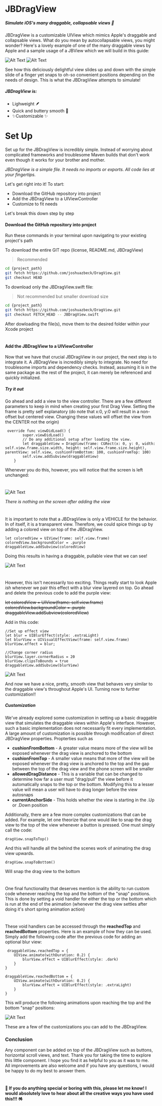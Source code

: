 # JBDragView
##### _Simulate iOS's many draggable, collapsable views 🤩_


JBDragView is a customizable UIView which mimics Apple's draggable and collapsable views.  What do you mean by autocollapsable views, you might wonder?  Here's a lovely example of one of the many draggable views by Apple and a sample usage of a JBView which we will build in this guide:

![Alt Text](https://media.giphy.com/media/9G5K3YQRKu24HDl5af/giphy.gif)   ![Alt Text](https://media.giphy.com/media/bnnmS9F2BPIZ8XftT2/giphy.gif)

See how this deliciously delightful view slides up and down with the simple slide of a finger yet snaps to oh-so convenient positions depending on the needs of design.  This is what the JBDragView attempts to simulate!

##### JBDragView is:

- Lighweight 🪶
- Quick and buttery smooth 🧈
- ✨Customizable ✨

# Set Up

Set up for the JBDragView is incredibly simple.  Instead of worrying about complicated frameworks and troublesome Maven builds that don't work even though it works for your brother and mother. 

_JBDragView is a simple file.
It needs no imports or exports.
All code lies at your fingertips._

Let's get right into it!
To start:

- Download the GitHub repository into project
- Add the JBDragView to a UIViewController
- Customize to fit needs

Let's break this down step by step

#### Download the GitHub repository into project

Run these commands in your terminal upon navigating to your existing project's path

To download the entire GIT repo (license, README.md, JBDragView) 
> Recommended
```sh
cd {project_path}
git fetch https://github.com/joshuazbeck/DragView.git
git checkout HEAD
```
To download only the JBDragView.swift file:
> Not recommended but smaller download size
```sh
cd {project_path}
git fetch https://github.com/joshuazbeck/DragView.git
git checkout FETCH_HEAD -- JBDragView.swift
```
After dowloading the file(s), move them to the desired folder within your Xcode project
#
#
#### Add the JBDragView to a UIViewController
Now that we have that crucial JBDragView in our project, the next step is to integrate it.  A JBDragView is incredibly simply to integrate.  No need for troublesome imports and dependency checks.  Instead, assuming it is in the same package as the rest of the project, it can merely be referenced and quickly initialized.

##### Try it out
Go ahead and add a view to the view controller.  There are a few different parameters to keep in mind when creating your first Drag View.  Setting the frame is pretty self explanatory (do note that x:0, y:0 will result in a non-offset but centered view.  Changing these values will offset the view from the CENTER not the origin)
```
 override func viewDidLoad() {
        super.viewDidLoad()
        // Do any additional setup after loading the view.
        let draggableView = DragView(frame: CGRect(x: 0, y: 0, width: self.view.frame.size.width, height: self.view.frame.size.height), parentView: self.view, cushionFromBottom: 100, cushionFromTop: 100)
        self.view.addSubview(draggableView)
    }
```
Whenever you do this, however, you will notice that the screen is left unchanged:
#

![Alt Text](https://i.postimg.cc/sDjZ0mDx/Simulator-Screen-Shot-i-Phone-12-mini-2021-07-28-at-21-49-12.png)

_There is nothing on the screen after adding the view_
#
It is important to note that a JBDragView is only a VEHICLE for the behavior.  In of itself, it is a transparent view.  Therefore, we could spice things up by adding a colored view on top of the JBDragView.
```
let coloredView = UIView(frame: self.view.frame)
coloredView.backgroundColor = .purple
draggableView.addSubview(coloredView)
```
Doing this results in having a draggable, pullable view that we can see!

![Alt Text](https://media.giphy.com/media/glOo8Hnl5u7WGcH21p/giphy.gif)

#
However, this isn't necessarily too exciting.  Things really start to look Apple _ish_ whenever we pair this effect with a blur view layered on top.  Go ahead and delete the previous code to add the purple view:

~~let coloredView = UIView(frame: self.view.frame)
coloredView.backgroundColor = .purple
draggableView.addSubview(coloredView)~~

Add in this code:
```
//Set up effect view
let blur = UIBlurEffect(style: .extraLight)
let blurView = UIVisualEffectView(frame: self.view.frame)
blurView.effect = blur;
        
//Change corner radius
blurView.layer.cornerRadius = 20
blurView.clipsToBounds = true
draggableView.addSubview(blurView)
```

 ![Alt Text](https://media.giphy.com/media/SeoyL383F7IKRMXgfu/giphy.gif)

And now we have a nice, pretty, smooth view that behaves very similar to the draggable view's throughout Apple's UI.  Turning now to further customization!!

##### Customization

We've already explored some customization in setting up a basic draggable view that simulates the draggable views within Apple's interface.  However, such a basic implementation does not necessarily fit every implementation.  A large amount of customization is possible through modification of direct JBDragView properties.  Propterties such as 
- **cushionFromBottom** - A greater value means more of the view will be exposed whenever the drag view is anchored to the bottom
- **cushionFromTop** - A smaller value means that more of the view will be exposed whenever the drag view is anchored to the top and the gap between the top of the drag view and the phone screen will be smaller
- **allowedDragDistance** - This is a variable that can be changed to determine how far a user must "drag/pull" the view before it automatically snaps to the top or the bottom.  Modifying this to a lesser value will mean a user will have to drag longer before the view autosnaps
- **currentAnchorSide** - This holds whether the view is starting in the .Up or .Down position

Additionally, there are a few more complex customizations that can be added.  For example, let one theorize that one would like to snap the drag view to the top of the view whenever a button is pressed.  One must simply call the code:

```
dragView.snapToTop()
```
And this will handle all the behind the scenes work of animating the drag view upwards.
```
dragView.snapToBottom()
```
Will snap the drag view to the bottom
#
#
One final functionality that deserves mention is the ability to run custom code whenever reaching the top and the bottom of the "snap" positions.  This is done by setting a void handler for either the top or the bottom which is run at the end of the animation (whenever the drag view settles after doing it's short spring animation action)
#
These void handlers can be accessed through the **reachedTop** and **reachedBottom** properties.  Here is an example of how they can be used.  Simply add the following code after the previous code for adding an optional blur view:

```
 draggableView.reachedTop = {
    UIView.animate(withDuration: 0.2) {
        blurView.effect = UIBlurEffect(style: .dark)
    }
}
        
draggableView.reachedBottom = {
    UIView.animate(withDuration: 0.2) {
        blurView.effect = UIBlurEffect(style: .extraLight)
    }
}
```
This will produce the following animations upon reaching the top and the bottom "snap" positions:

 ![Alt Text](https://media.giphy.com/media/bnnmS9F2BPIZ8XftT2/giphy.gif)
 
 These are a few of the customizations you can add to the JBDragView.  
 
 ### Conclusion
 Any component can be added on top of the JBDragView such as buttons, horizontal scroll views, and text.  Thank you for taking the time to explore this little component.  I hope you find it as helpful to you as it was to me.  
All improvements are also welcome and if you have any questions, I would be happy to do my best to answer them.  
#
**🎉 If you do anything special or boring with this, please let me know!  I would absolutely love to hear about all the creative ways you have used this!!! 🪅**
